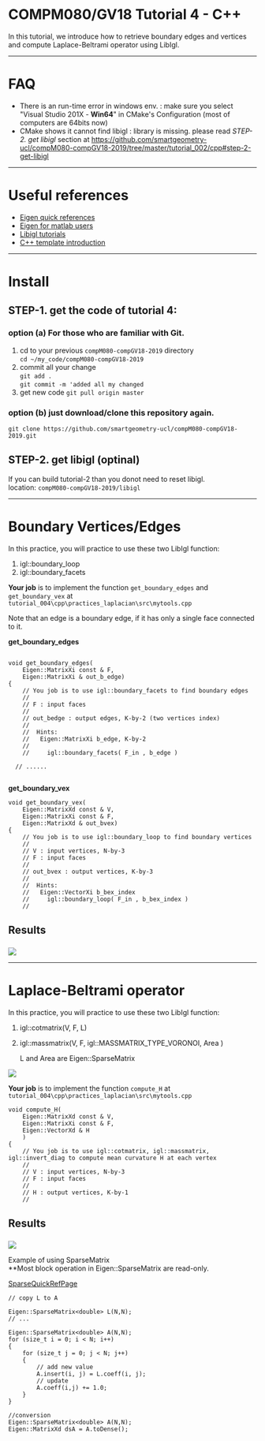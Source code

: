 # COMPM080/GV18 Tutorial 4 - C++ 

In this tutorial, we introduce how to retrieve boundary edges and vertices and compute Laplace-Beltrami operator using LibIgl.
 

---
# FAQ 

* There is an run-time error in windows env. : make sure you select "Visual Studio 201X - **Win64**" in CMake's Configuration (most of computers are 64bits now)
* CMake shows it cannot find libigl : library is missing. please read *STEP-2. get libigl* section at https://github.com/smartgeometry-ucl/compM080-compGV18-2019/tree/master/tutorial_002/cpp#step-2-get-libigl 

---
# Useful references 
* [Eigen quick references](http://eigen.tuxfamily.org/dox/group__QuickRefPage.html)
* [Eigen for matlab users](http://igl.ethz.ch/projects/libigl/matlab-to-eigen.html)
* [Libigl tutorials](https://libigl.github.io/tutorial/)
* [C++ template introduction](http://www.cplusplus.com/doc/oldtutorial/templates/)


---

# Install 
## STEP-1. get the code of tutorial 4:

### option (a) For those who are familiar with Git. 
1. cd to your previous `compM080-compGV18-2019` directory  
`cd ~/my_code/compM080-compGV18-2019`
2. commit all your change  
`git add .`  
`git commit -m 'added all my changed`  
3. get new code 
`git pull origin master`

### option (b) just download/clone this repository again.  
`git clone https://github.com/smartgeometry-ucl/compM080-compGV18-2019.git`

## STEP-2. get libigl (optinal)
If you can build tutorial-2 than you donot need to reset libigl.  
location: `compM080-compGV18-2019/libigl`   

---
# Boundary Vertices/Edges
In this practice, you will practice to use these two LibIgl function:  
1) igl::boundary_loop  
2) igl::boundary_facets

**Your job** is to implement the function `get_boundary_edges` and `get_boundary_vex` at `tutorial_004\cpp\practices_laplacian\src\mytools.cpp` 

Note that an edge is a boundary edge, if it has only a single face connected to it.

**get_boundary_edges**  
````

void get_boundary_edges( 
	Eigen::MatrixXi const & F,
	Eigen::MatrixXi & out_b_edge)
{
	// You job is to use igl::boundary_facets to find boundary edges
	//  
	// F : input faces
	//
	// out_bedge : output edges, K-by-2 (two vertices index)
	// 
	//  Hints:
	//   Eigen::MatrixXi b_edge, K-by-2
    //     
	//     igl::boundary_facets( F_in , b_edge )
    
  // ......
  
````


**get_boundary_vex**  
````
void get_boundary_vex(
	Eigen::MatrixXd const & V, 
	Eigen::MatrixXi const & F,
	Eigen::MatrixXd & out_bvex)
{
	// You job is to use igl::boundary_loop to find boundary vertices
	// 
	// V : input vertices, N-by-3
	// F : input faces
	//
	// out_bvex : output vertices, K-by-3
	// 
	//  Hints:
	//   Eigen::VectorXi b_bex_index
	//     igl::boundary_loop( F_in , b_bex_index )
	// 
````

## Results
### 
![](/tutorial_004/cpp/doc_img/res1.JPG ) 


---
# Laplace-Beltrami operator 
In this practice, you will practice to use these two LibIgl function:  
1) igl::cotmatrix(V, F, L)  
2) igl::massmatrix(V, F, igl::MASSMATRIX_TYPE_VORONOI, Area )  
   
   L and Area are Eigen::SparseMatrix<double>  

![](/tutorial_004/cpp/doc_img/cota.jpg )  


**Your job** is to implement the function `compute_H` at `tutorial_004\cpp\practices_laplacian\src\mytools.cpp`  

````
void compute_H(
	Eigen::MatrixXd const & V,
	Eigen::MatrixXi const & F,
	Eigen::VectorXd & H
	)
{
	// You job is to use igl::cotmatrix, igl::massmatrix, igl::invert_diag to compute mean curvature H at each vertex
	// 
	// V : input vertices, N-by-3
	// F : input faces
	//
	// H : output vertices, K-by-1
	// 
````

## Results
### 
![](/tutorial_004/cpp/doc_img/res2.JPG ) 


Example of using SparseMatrix  
**Most block operation in Eigen::SparseMatrix are read-only.

[SparseQuickRefPage](https://eigen.tuxfamily.org/dox/group__SparseQuickRefPage.html)  

````
// copy L to A 

Eigen::SparseMatrix<double> L(N,N);
// ...

Eigen::SparseMatrix<double> A(N,N);
for (size_t i = 0; i < N; i++)
{
    for (size_t j = 0; j < N; j++)
    {
        // add new value 
        A.insert(i, j) = L.coeff(i, j);
        // update 
        A.coeff(i,j) += 1.0;
    }
}

````


````
//conversion
Eigen::SparseMatrix<double> A(N,N);
Eigen::MatrixXd dsA = A.toDense();

````
